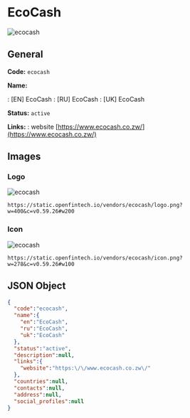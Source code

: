
# EcoCash 
![ecocash](https://static.openfintech.io/vendors/ecocash/logo.png?w=400&c=v0.59.26#w200)  

## General 
 
**Code:** `ecocash` 
 
**Name:** 
 
:	[EN] EcoCash 
:	[RU] EcoCash 
:	[UK] EcoCash 
 
**Status:** `active` 
 
**Links:** 
: website [https://www.ecocash.co.zw/](https://www.ecocash.co.zw/) 
 

## Images 

### Logo 
 
![ecocash](https://static.openfintech.io/vendors/ecocash/logo.png?w=400&c=v0.59.26#w200)  

```
https://static.openfintech.io/vendors/ecocash/logo.png?w=400&c=v0.59.26#w200
```  

### Icon 
 
![ecocash](https://static.openfintech.io/vendors/ecocash/icon.png?w=278&c=v0.59.26#w100)  

```
https://static.openfintech.io/vendors/ecocash/icon.png?w=278&c=v0.59.26#w100
```  

## JSON Object 

```json
{
  "code":"ecocash",
  "name":{
    "en":"EcoCash",
    "ru":"EcoCash",
    "uk":"EcoCash"
  },
  "status":"active",
  "description":null,
  "links":{
    "website":"https:\/\/www.ecocash.co.zw\/"
  },
  "countries":null,
  "contacts":null,
  "address":null,
  "social_profiles":null
}
```  
